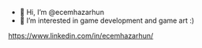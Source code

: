 - 👋 Hi, I’m @ecemhazarhun
- 👀 I’m interested in game development and game art :)

https://www.linkedin.com/in/ecemhazarhun/
<!---
ecemhazarhun/ecemhazarhun is a ✨ special ✨ repository because its `README.md` (this file) appears on your GitHub profile.
You can click the Preview link to take a look at your changes.
--->
